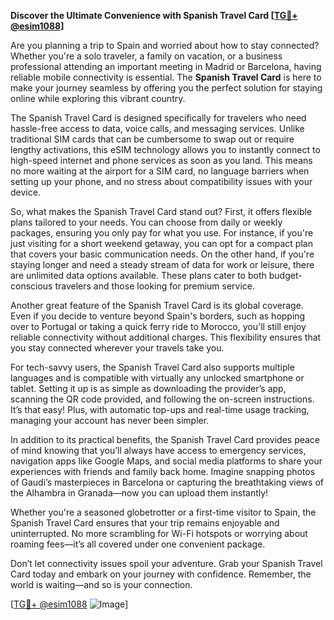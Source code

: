 **Discover the Ultimate Convenience with Spanish Travel Card [[TG💪+ @esim1088](https://t.me/s/esim1088)]**

Are you planning a trip to Spain and worried about how to stay connected? Whether you're a solo traveler, a family on vacation, or a business professional attending an important meeting in Madrid or Barcelona, having reliable mobile connectivity is essential. The **Spanish Travel Card** is here to make your journey seamless by offering you the perfect solution for staying online while exploring this vibrant country.

The Spanish Travel Card is designed specifically for travelers who need hassle-free access to data, voice calls, and messaging services. Unlike traditional SIM cards that can be cumbersome to swap out or require lengthy activations, this eSIM technology allows you to instantly connect to high-speed internet and phone services as soon as you land. This means no more waiting at the airport for a SIM card, no language barriers when setting up your phone, and no stress about compatibility issues with your device.

So, what makes the Spanish Travel Card stand out? First, it offers flexible plans tailored to your needs. You can choose from daily or weekly packages, ensuring you only pay for what you use. For instance, if you're just visiting for a short weekend getaway, you can opt for a compact plan that covers your basic communication needs. On the other hand, if you're staying longer and need a steady stream of data for work or leisure, there are unlimited data options available. These plans cater to both budget-conscious travelers and those looking for premium service.

Another great feature of the Spanish Travel Card is its global coverage. Even if you decide to venture beyond Spain's borders, such as hopping over to Portugal or taking a quick ferry ride to Morocco, you'll still enjoy reliable connectivity without additional charges. This flexibility ensures that you stay connected wherever your travels take you.

For tech-savvy users, the Spanish Travel Card also supports multiple languages and is compatible with virtually any unlocked smartphone or tablet. Setting it up is as simple as downloading the provider’s app, scanning the QR code provided, and following the on-screen instructions. It’s that easy! Plus, with automatic top-ups and real-time usage tracking, managing your account has never been simpler.

In addition to its practical benefits, the Spanish Travel Card provides peace of mind knowing that you’ll always have access to emergency services, navigation apps like Google Maps, and social media platforms to share your experiences with friends and family back home. Imagine snapping photos of Gaudi’s masterpieces in Barcelona or capturing the breathtaking views of the Alhambra in Granada—now you can upload them instantly!

Whether you're a seasoned globetrotter or a first-time visitor to Spain, the Spanish Travel Card ensures that your trip remains enjoyable and uninterrupted. No more scrambling for Wi-Fi hotspots or worrying about roaming fees—it’s all covered under one convenient package.

Don’t let connectivity issues spoil your adventure. Grab your Spanish Travel Card today and embark on your journey with confidence. Remember, the world is waiting—and so is your connection. 

[[TG💪+ @esim1088](https://t.me/s/esim1088) ![Image](https://i.postimg.cc/Y0z9fWf4/image.png)]